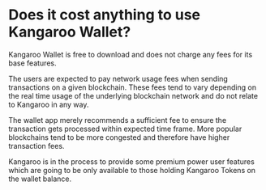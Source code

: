 # Does it cost anything to use Kangaroo Wallet? 

Kangaroo Wallet is free to download and does not charge any fees for its base features.

The users are expected to pay network usage fees when sending transactions on a given blockchain. These fees tend to vary depending on the real time usage of the underlying blockchain network and do not relate to Kangaroo in any way. 

The wallet app merely recommends a sufficient fee to ensure the transaction gets processed within expected time frame. More popular blockchains tend to be more congested and therefore have higher transaction fees. 

Kangaroo is in the process to provide some premium power user features which are going to be only available to those holding Kangaroo Tokens on the wallet balance.
